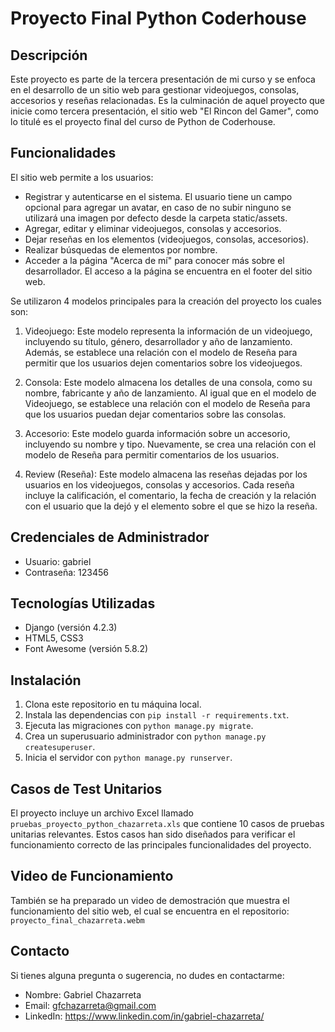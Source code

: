 # Proyecto Final Python Coderhouse

## Descripción

Este proyecto es parte de la tercera presentación de mi curso y se enfoca en el desarrollo de un sitio web para gestionar videojuegos, consolas, accesorios y reseñas relacionadas. Es la culminación de aquel proyecto que inicie como tercera presentación, el sitio web "El Rincon del Gamer", como lo titulé es el proyecto final del curso de Python de Coderhouse.

## Funcionalidades

El sitio web permite a los usuarios:

- Registrar y autenticarse en el sistema. El usuario tiene un campo opcional para agregar un avatar, en caso de no subir ninguno se utilizará una imagen por defecto desde la carpeta static/assets.
- Agregar, editar y eliminar videojuegos, consolas y accesorios.
- Dejar reseñas en los elementos (videojuegos, consolas, accesorios).
- Realizar búsquedas de elementos por nombre.
- Acceder a la página "Acerca de mí" para conocer más sobre el desarrollador. El acceso a la página se encuentra en el footer del sitio web.

Se utilizaron 4 modelos principales para la creación del proyecto los cuales son:

1. Videojuego: Este modelo representa la información de un videojuego, incluyendo su título, género, desarrollador y año de lanzamiento. Además, se establece una relación con el modelo de Reseña para permitir que los usuarios dejen comentarios sobre los videojuegos.

2. Consola: Este modelo almacena los detalles de una consola, como su nombre, fabricante y año de lanzamiento. Al igual que en el modelo de Videojuego, se establece una relación con el modelo de Reseña para que los usuarios puedan dejar comentarios sobre las consolas.

3. Accesorio: Este modelo guarda información sobre un accesorio, incluyendo su nombre y tipo. Nuevamente, se crea una relación con el modelo de Reseña para permitir comentarios de los usuarios.

4. Review (Reseña): Este modelo almacena las reseñas dejadas por los usuarios en los videojuegos, consolas y accesorios. Cada reseña incluye la calificación, el comentario, la fecha de creación y la relación con el usuario que la dejó y el elemento sobre el que se hizo la reseña.

## Credenciales de Administrador

- Usuario: gabriel
- Contraseña: 123456

## Tecnologías Utilizadas

- Django (versión 4.2.3)
- HTML5, CSS3
- Font Awesome (versión 5.8.2)

## Instalación

1. Clona este repositorio en tu máquina local.
2. Instala las dependencias con `pip install -r requirements.txt`.
3. Ejecuta las migraciones con `python manage.py migrate`.
4. Crea un superusuario administrador con `python manage.py createsuperuser`.
5. Inicia el servidor con `python manage.py runserver`.

## Casos de Test Unitarios

El proyecto incluye un archivo Excel llamado `pruebas_proyecto_python_chazarreta.xls` que contiene 10 casos de pruebas unitarias relevantes. Estos casos han sido diseñados para verificar el funcionamiento correcto de las principales funcionalidades del proyecto.

## Video de Funcionamiento

También se ha preparado un video de demostración que muestra el funcionamiento del sitio web, el cual se encuentra en el repositorio: `proyecto_final_chazarreta.webm`

## Contacto

Si tienes alguna pregunta o sugerencia, no dudes en contactarme:

- Nombre: Gabriel Chazarreta
- Email: gfchazarreta@gmail.com
- LinkedIn: https://www.linkedin.com/in/gabriel-chazarreta/